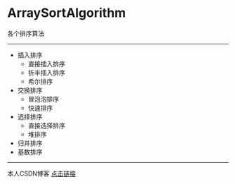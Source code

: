 # ArraySortAlgorithm
各个排序算法

----------------------------------------------

-   插入排序
    -   直接插入排序
    -   折半插入排序
    -   希尔排序
-   交换排序
    -   冒泡泡排序
    -   快速排序
-   选择排序
    -   直接选择排序
    -   堆排序
-   归并排序
-   基数排序

----------------------------------------------

本人CSDN博客 [点击链接](http://blog.csdn.net/lemon_tree12138)